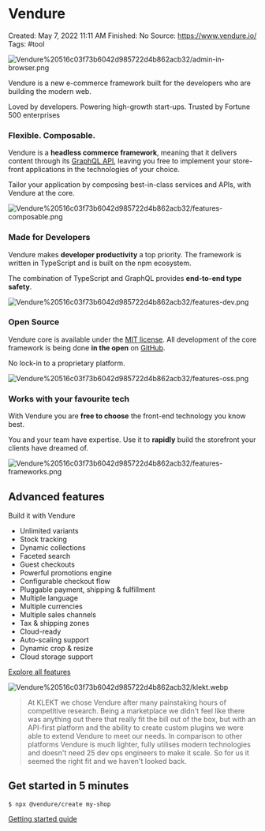 # Vendure

Created: May 7, 2022 11:11 AM
Finished: No
Source: https://www.vendure.io/
Tags: #tool

![Vendure%20516c03f73b6042d985722d4b862acb32/admin-in-browser.png](Vendure%20516c03f73b6042d985722d4b862acb32/admin-in-browser.png)

Vendure is a new e-commerce framework built for the developers who are building the modern web.

Loved by developers. Powering high-growth start-ups. Trusted by Fortune 500 enterprises

### Flexible. Composable.

Vendure is a **headless commerce framework**, meaning that it delivers content through its [GraphQL API](https://graphql.org/), leaving you free to implement your store-front applications in the technologies of your choice.

Tailor your application by composing best-in-class services and APIs, with Vendure at the core.

![Vendure%20516c03f73b6042d985722d4b862acb32/features-composable.png](Vendure%20516c03f73b6042d985722d4b862acb32/features-composable.png)

### Made for Developers

Vendure makes **developer productivity** a top priority. The framework is written in TypeScript and is built on the npm ecosystem.

The combination of TypeScript and GraphQL provides **end-to-end type safety**.

![Vendure%20516c03f73b6042d985722d4b862acb32/features-dev.png](Vendure%20516c03f73b6042d985722d4b862acb32/features-dev.png)

### Open Source

Vendure core is available under the [MIT license](https://tldrlegal.com/license/mit-license). All development of the core framework is being done **in the open** on [GitHub](https://github.com/vendure-ecommerce/vendure).

No lock-in to a proprietary platform.

![Vendure%20516c03f73b6042d985722d4b862acb32/features-oss.png](Vendure%20516c03f73b6042d985722d4b862acb32/features-oss.png)

### Works with your favourite tech

With Vendure you are **free to choose** the front-end technology you know best.

You and your team have expertise. Use it to **rapidly** build the storefront your clients have dreamed of.

![Vendure%20516c03f73b6042d985722d4b862acb32/features-frameworks.png](Vendure%20516c03f73b6042d985722d4b862acb32/features-frameworks.png)

## Advanced features

Build it with Vendure

- Unlimited variants
- Stock tracking
- Dynamic collections
- Faceted search
- Guest checkouts
- Powerful promotions engine
- Configurable checkout flow
- Pluggable payment, shipping & fulfillment
- Multiple language
- Multiple currencies
- Multiple sales channels
- Tax & shipping zones
- Cloud-ready
- Auto-scaling support
- Dynamic crop & resize
- Cloud storage support

[Explore all features](https://www.vendure.io/features)

![Vendure%20516c03f73b6042d985722d4b862acb32/klekt.webp](Vendure%20516c03f73b6042d985722d4b862acb32/klekt.webp)

> 
> 
> 
> At KLEKT we chose Vendure after many painstaking hours of competitive research. Being a marketplace we didn't feel like there was anything out there that really fit the bill out of the box, but with an API-first platform and the ability to create custom plugins we were able to extend Vendure to meet our needs. In comparison to other platforms Vendure is much lighter, fully utilises modern technologies and doesn't need 25 dev ops engineers to make it scale. So for us it seemed the right fit and we haven't looked back.
> 

## Get started in 5 minutes

```
$ npx @vendure/create my-shop
```

[Getting started guide](https://www.vendure.io/docs/getting-started)